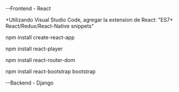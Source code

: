 --Frontend - React

+Utilizando Visual Studio Code, agregar la extension de React: "ES7+ React/Redux/React-Native snippets"

npm install create-react-app

npm install react-player

npm install react-router-dom

npm install react-bootstrap bootstrap



--Backend - Django

